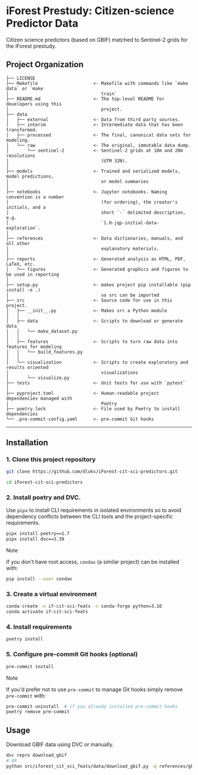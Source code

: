 iForest Prestudy: Citizen-science Predictor Data
==============================

Citizen science predictors (based on GBIF) matched to Sentinel-2 grids for the iForest prestudy. 

Project Organization
------------

    ├── LICENSE
    ├── Makefile                     <- Makefile with commands like `make data` or `make
    │                                   train`
    ├── README.md                    <- The top-level README for developers using this
    │                                   project.
    ├── data
    │   ├── external                 <- Data from third party sources.
    │   ├── interim                  <- Intermediate data that has been transformed.
    │   ├── processed                <- The final, canonical data sets for modeling.
    │   └── raw                      <- The original, immutable data dump.
    │       └── sentinel-2           <- Sentinel-2 grids at 10m and 20m resolutions
    │                                   (UTM 32N).
    │
    ├── models                       <- Trained and serialized models, model predictions,
    │                                   or model summaries
    │
    ├── notebooks                    <- Jupyter notebooks. Naming convention is a number
    │                                   (for ordering), the creator's initials, and a
    │                                   short `-` delimited description, e.g.
    │                                   `1.0-jqp-initial-data-exploration`.
    │
    ├── references                   <- Data dictionaries, manuals, and all other
    │                                   explanatory materials.
    │
    ├── reports                      <- Generated analysis as HTML, PDF, LaTeX, etc.
    │   └── figures                  <- Generated graphics and figures to be used in reporting
    │
    ├── setup.py                     <- makes project pip installable (pip install -e .)
    │                                   so src can be imported
    ├── src                          <- Source code for use in this project.
    │   ├── __init__.py              <- Makes src a Python module
    │   │
    │   ├── data                     <- Scripts to download or generate data
    │   │   └── make_dataset.py
    │   │
    │   ├── features                 <- Scripts to turn raw data into features for modeling
    │   │   └── build_features.py
    │   │
    │   └── visualization            <- Scripts to create exploratory and results oriented
    │                                   visualizations
    │       └── visualize.py
    ├── tests                        <- Unit tests for use with `pytest`
    │
    ├── pyproject.toml               <- Human-readable project dependencies managed with
    │                                   Poetry
    ├── poetry.lock                  <- File used by Poetry to install dependencies
    └── .pre-commit-config.yaml      <- pre-commit Git hooks


--------

## Installation

### 1. Clone this project repository
```bash
git clone https://github.com/dluks/iForest-cit-sci-predictors.git

cd iForest-cit-sci-predictors
```

### 2. Install poetry and DVC.
Use `pipx` to install CLI requirements in isolated environments so to avoid dependency conflicts between the CLI tools and the project-specific requirements.

```bash
pipx install poetry==1.7
pipx install dvc==3.39
```

 >[!NOTE]
 > If you don't have root access, `condax` (a similar project) can be installed with:
 > ```bash
 > pip install --user condax
 > ```

### 3. Create a virtual environment
```bash
conda create -n if-cit-sci-feats -c conda-forge python=3.10
conda activate if-cit-sci-feats
```

### 4. Install requirements
```bash
poetry install
```

### 5. Configure pre-commit Git hooks (optional)
```bash
pre-commit install
```
> [!NOTE]
> If you'd prefer not to use `pre-commit` to manage Git hooks simply remove `pre-commit` with:
> ```bash
> pre-commit uninstall  # if you already installed pre-commit hooks
> poetry remove pre-commit
> ```

## Usage

Download GBIF data using DVC or manually.
```bash
dvc repro download_gbif
# OR
python src/iforest_cit_sci_feats/data/download_gbif.py -q references/gbif/query_all_tracheophyta.json -n all_tracheophyta -o data/raw/gbif
```